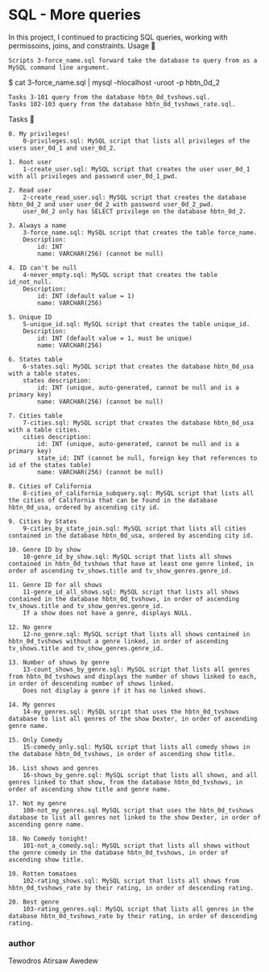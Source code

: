 # SQL - More queries

In this project, I continued to practicing SQL queries, working with permissoins, joins, and constraints.
Usage 🐬

    Scripts 3-force_name.sql forward take the database to query from as a MySQL command line argument.

$ cat 3-force_name.sql | mysql -hlocalhost -uroot -p hbtn_0d_2

    Tasks 3-101 query from the database hbtn_0d_tvshows.sql.
    Tasks 102-103 query from the database hbtn_0d_tvshows_rate.sql.

Tasks 📃

    0. My privileges!
        0-privileges.sql: MySQL script that lists all privileges of the users user_0d_1 and user_0d_2.

    1. Root user
        1-create_user.sql: MySQL script that creates the user user_0d_1 with all privileges and password user_0d_1_pwd.

    2. Read user
        2-create_read_user.sql: MySQL script that creates the database hbtn_0d_2 and user user_0d_2 with password user_0d_2_pwd.
        user_0d_2 only has SELECT privilege on the database hbtn_0d_2.

    3. Always a name
        3-force_name.sql: MySQL script that creates the table force_name.
        Description:
            id: INT
            name: VARCHAR(256) (cannot be null)

    4. ID can't be null
        4-never_empty.sql: MySQL script that creates the table id_not_null.
        Description:
            id: INT (default value = 1)
            name: VARCHAR(256)

    5. Unique ID
        5-unique_id.sql: MySQL script that creates the table unique_id.
        Description:
            id: INT (default value = 1, must be unique)
            name: VARCHAR(256)

    6. States table
        6-states.sql: MySQL script that creates the database hbtn_0d_usa with a table states.
        states description:
            id: INT (unique, auto-generated, cannot be null and is a primary key)
            name: VARCHAR(256) (cannot be null)

    7. Cities table
        7-cities.sql: MySQL script that creates the database hbtn_0d_usa with a table cities.
        cities description:
            id: INT (unique, auto-generated, cannot be null and is a primary key)
            state_id: INT (cannot be null, foreign key that references to id of the states table)
            name: VARCHAR(256) (cannot be null)

    8. Cities of California
        8-cities_of_california_subquery.sql: MySQL script that lists all the cities of California that can be found in the database hbtn_0d_usa, ordered by ascending city id.

    9. Cities by States
        9-cities_by_state_join.sql: MySQL script that lists all cities contained in the database hbtn_0d_usa, ordered by ascending city id.

    10. Genre ID by show
        10-genre_id_by_show.sql: MySQL script that lists all shows contained in hbtn_0d_tvshows that have at least one genre linked, in order of ascending tv_shows.title and tv_show_genres.genre_id.

    11. Genre ID for all shows
        11-genre_id_all_shows.sql: MySQL script that lists all shows contained in the database hbtn_0d_tvshows, in order of ascending tv_shows.title and tv_show_genres.genre_id.
        If a show does not have a genre, displays NULL.

    12. No genre
        12-no_genre.sql: MySQL script that lists all shows contained in hbtn_0d_tvshows without a genre linked, in order of ascending tv_shows.title and tv_show_genres.genre_id.

    13. Number of shows by genre
        13-count_shows_by_genre.sql: MySQL script that lists all genres from hbtn_0d_tvshows and displays the number of shows linked to each, in order of descending number of shows linked.
        Does not display a genre if it has no linked shows.

    14. My genres
        14-my_genres.sql: MySQL script that uses the hbtn_0d_tvshows database to list all genres of the show Dexter, in order of ascending genre name.

    15. Only Comedy
        15-comedy_only.sql: MySQL script that lists all comedy shows in the database hbtn_0d_tvshows, in order of ascending show title.

    16. List shows and genres
        16-shows_by_genre.sql: MySQL script that lists all shows, and all genres linked to that show, from the database hbtn_0d_tvshows, in order of ascending show title and genre name.

    17. Not my genre
        100-not_my_genres.sql MySQL script that uses the hbtn_0d_tvshows database to list all genres not linked to the show Dexter, in order of ascending genre name.

    18. No Comedy tonight!
        101-not_a_comedy.sql: MySQL script that lists all shows without the genre comedy in the database hbtn_0d_tvshows, in order of ascending show title.

    19. Rotten tomatoes
        102-rating_shows.sql: MySQL script that lists all shows from hbtn_0d_tvshows_rate by their rating, in order of descending rating.

    20. Best genre
        103-rating_genres.sql: MySQL script that lists all genres in the database hbtn_0d_tvshows_rate by their rating, in order of descending rating.

### author

Tewodros Atirsaw Awedew 